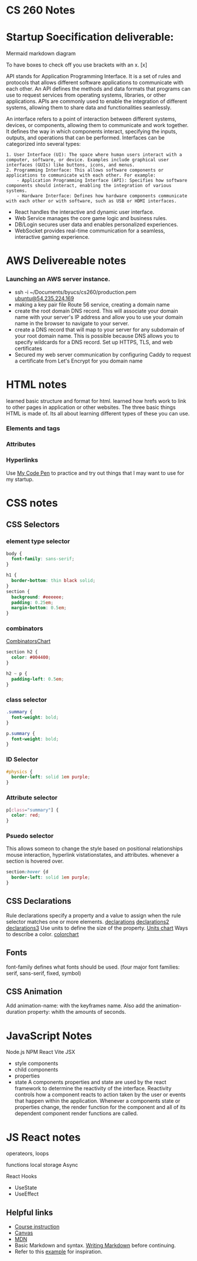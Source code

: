 # CS 260 Notes

# Startup Soecification deliverable:

Mermaid markdown diagram

To have boxes to check off you use brackets with an x. [x]

API stands for Application Programming Interface. It is a set of rules and protocols that allows different software applications to communicate with each other. An API defines the methods and data formats that programs can use to request services from operating systems, libraries, or other applications. APIs are commonly used to enable the integration of different systems, allowing them to share data and functionalities seamlessly.

An interface refers to a point of interaction between different systems, devices, or components, allowing them to communicate and work together. It defines the way in which components interact, specifying the inputs, outputs, and operations that can be performed. Interfaces can be categorized into several types:

    1. User Interface (UI): The space where human users interact with a computer, software, or device. Examples include graphical user interfaces (GUIs) like buttons, icons, and menus.
    2. Programming Interface: This allows software components or applications to communicate with each other. For example:
        - Application Programming Interface (API): Specifies how software components should interact, enabling the integration of various systems.
        - Hardware Interface: Defines how hardware components communicate with each other or with software, such as USB or HDMI interfaces.

- React handles the interactive and dynamic user interface.
- Web Service manages the core game logic and business rules.
- DB/Login secures user data and enables personalized experiences.
- WebSocket provides real-time communication for a seamless, interactive gaming experience.

# AWS Delivereable notes

### Launching an AWS server instance.

- ssh -i ~/Documents/byucs/cs260/production.pem ubuntu@54.235.224.169
- making a key pair file
  Route 56 service, creating a domain name
- create the root domain DNS record. This will associate your domain name with your server's IP address and allow you to use your domain name in the browser to navigate to your server.
- create a DNS record that will map to your server for any subdomain of your root domain name. This is possible because DNS allows you to specify wildcards for a DNS record.
  Set up HTTPS, TLS, and web certificates
- Secured my web server communication by configuring Caddy to request a certificate from Let's Encrypt for you domain name

# HTML notes

learned basic structure and format for html. learned how hrefs work to link to other pages in application or other websites.
The three basic things HTML is made of. Its all about learning different types of these you can use.

### Elements and tags

### Attributes

### Hyperlinks

Use [My Code Pen](https://codepen.io/TalmageWoodhouse) to practice and try out things that I may want to use for my startup.

# CSS notes

## CSS Selectors

### element type selector

```css
body {
  font-family: sans-serif;
}
```

```css
h1 {
  border-bottom: thin black solid;
}
section {
  background: #eeeeee;
  padding: 0.25em;
  margin-bottom: 0.5em;
}
```

### combinators

[CombinatorsChart](Cominatorschart.png)

```css
section h2 {
  color: #004400;
}
```

```css
h2 ~ p {
  padding-left: 0.5em;
}
```

### class selector

```css
.summary {
  font-weight: bold;
}
```

```css
p.summary {
  font-weight: bold;
}
```

### ID Selector

```css
#physics {
  border-left: solid 1em purple;
}
```

### Attribute selector

```css
p[class="summary"] {
  color: red;
}
```

### Psuedo selector

This allows someon to change the style based on positional relationships mouse interaction, hyperlink vistationstates, and attributes.
whenever a section is hovered over.

```css
section:hover {d
  border-left: solid 1em purple;
}
```

## CSS Declarations

Rule declarations specify a property and a value to assign when the rule selector matches one or more elements.
[declarations](declarations.png)
[declarations2](declarations2.png)
[declarations3](declarations3.png)
Use units to define the size of the property.
[Units chart](unitschart.png)
Ways to describe a color.
[colorchart](colorchart.png)

## Fonts

font-family defines what fonts should be used. (four major font families: serif, sans-serif, fixed, symbol)

## CSS Animation

Add animation-name: with the keyframes name. Also add the animation-duration property: whith the amounts of seconds.

# JavaScript Notes

Node.js
NPM
React
Vite
JSX

- style components
- child components
- properties
- state
  A components properties and state are used by the react framework to determine the reactivity of the interface. Reactivity controls how a component reacts to action taken by the user or events that happen within the application. Whenever a components state or properties change, the render function for the component and all of its dependent component render functions are called.

# JS React notes

operateors, loops

functions
local storage
Async

React Hooks

- UseState
- UseEffect

## Helpful links

- [Course instruction](https://github.com/webprogramming260)
- [Canvas](https://byu.instructure.com)
- [MDN](https://developer.mozilla.org)
- Basic Markdown and syntax. [Writing Markdown](https://docs.github.com/en/get-started/writing-on-github/getting-started-with-writing-and-formatting-on-github/basic-writing-and-formatting-syntax) before continuing.
- Refer to this [example](https://github.com/webprogramming260/startup-example/blob/main/README.md) for inspiration.
